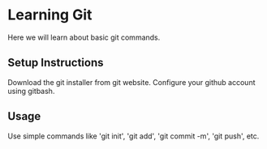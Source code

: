 # Learning Git
Here we will learn about basic git commands.
## Setup Instructions
Download the git installer from git website.
Configure your github account using gitbash.
## Usage
Use simple commands like 'git init', 'git add', 'git commit -m', 'git push', etc.